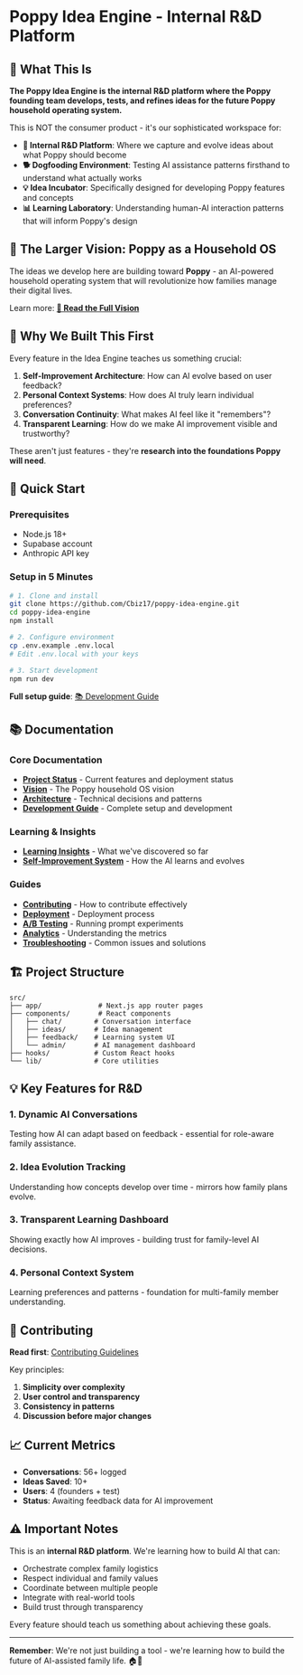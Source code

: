 # Poppy Idea Engine - Internal R&D Platform

## 🎯 What This Is

**The Poppy Idea Engine is the internal R&D platform where the Poppy founding team develops, tests, and refines ideas for the future Poppy household operating system.**

This is NOT the consumer product - it's our sophisticated workspace for:

- **🧪 Internal R&D Platform**: Where we capture and evolve ideas about what Poppy should become
- **🐕 Dogfooding Environment**: Testing AI assistance patterns firsthand to understand what actually works
- **💡 Idea Incubator**: Specifically designed for developing Poppy features and concepts
- **📊 Learning Laboratory**: Understanding human-AI interaction patterns that will inform Poppy's design

## 🚀 The Larger Vision: Poppy as a Household OS

The ideas we develop here are building toward **Poppy** - an AI-powered household operating system that will revolutionize how families manage their digital lives. 

Learn more: [**📖 Read the Full Vision**](./docs/VISION.md)

## 🔬 Why We Built This First

Every feature in the Idea Engine teaches us something crucial:

1. **Self-Improvement Architecture**: How can AI evolve based on user feedback?
2. **Personal Context Systems**: How does AI truly learn individual preferences?
3. **Conversation Continuity**: What makes AI feel like it "remembers"?
4. **Transparent Learning**: How do we make AI improvement visible and trustworthy?

These aren't just features - they're **research into the foundations Poppy will need**.

## 🚀 Quick Start

### Prerequisites
- Node.js 18+
- Supabase account
- Anthropic API key

### Setup in 5 Minutes

```bash
# 1. Clone and install
git clone https://github.com/Cbiz17/poppy-idea-engine.git
cd poppy-idea-engine
npm install

# 2. Configure environment
cp .env.example .env.local
# Edit .env.local with your keys

# 3. Start development
npm run dev
```

**Full setup guide**: [📚 Development Guide](./docs/DEVELOPMENT_GUIDE.md)

## 📚 Documentation

### Core Documentation
- **[Project Status](./docs/PROJECT_STATUS.md)** - Current features and deployment status
- **[Vision](./docs/VISION.md)** - The Poppy household OS vision
- **[Architecture](./docs/ARCHITECTURE.md)** - Technical decisions and patterns
- **[Development Guide](./docs/DEVELOPMENT_GUIDE.md)** - Complete setup and development

### Learning & Insights
- **[Learning Insights](./docs/LEARNING_INSIGHTS.md)** - What we've discovered so far
- **[Self-Improvement System](./docs/SELF_IMPROVEMENT_SYSTEM.md)** - How the AI learns and evolves

### Guides
- **[Contributing](./CONTRIBUTING.md)** - How to contribute effectively
- **[Deployment](./docs/guides/DEPLOYMENT.md)** - Deployment process
- **[A/B Testing](./docs/guides/AB_TESTING.md)** - Running prompt experiments
- **[Analytics](./docs/guides/ANALYTICS.md)** - Understanding the metrics
- **[Troubleshooting](./docs/guides/troubleshooting/)** - Common issues and solutions

## 🏗 Project Structure

```
src/
├── app/              # Next.js app router pages
├── components/       # React components
│   ├── chat/        # Conversation interface
│   ├── ideas/       # Idea management
│   ├── feedback/    # Learning system UI
│   └── admin/       # AI management dashboard
├── hooks/           # Custom React hooks
└── lib/             # Core utilities
```

## 💡 Key Features for R&D

### 1. Dynamic AI Conversations
Testing how AI can adapt based on feedback - essential for role-aware family assistance.

### 2. Idea Evolution Tracking
Understanding how concepts develop over time - mirrors how family plans evolve.

### 3. Transparent Learning Dashboard
Showing exactly how AI improves - building trust for family-level AI decisions.

### 4. Personal Context System
Learning preferences and patterns - foundation for multi-family member understanding.

## 🤝 Contributing

**Read first**: [Contributing Guidelines](./CONTRIBUTING.md)

Key principles:
1. **Simplicity over complexity**
2. **User control and transparency**
3. **Consistency in patterns**
4. **Discussion before major changes**

## 📈 Current Metrics

- **Conversations**: 56+ logged
- **Ideas Saved**: 10+ 
- **Users**: 4 (founders + test)
- **Status**: Awaiting feedback data for AI improvement

## ⚠️ Important Notes

This is an **internal R&D platform**. We're learning how to build AI that can:
- Orchestrate complex family logistics
- Respect individual and family values
- Coordinate between multiple people
- Integrate with real-world tools
- Build trust through transparency

Every feature should teach us something about achieving these goals.

---

**Remember**: We're not just building a tool - we're learning how to build the future of AI-assisted family life. 🏠🤖